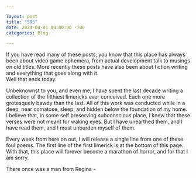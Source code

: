 ```yaml
---

layout: post  
title: "595"  
date: 2024-04-01 00:00:00 -700  
categories: Blog

---
```


If you have read many of these posts, you know that this place has always been about video game ephemera, from actual development talk to musings on old titles. More recently these posts have also been about fiction writing and everything that goes along with it.  
Well that ends today.

  
Unbeknownst to you, and even me, I have spent the last decade writing a collection of the filthiest limericks ever conceived. Each one more grotesquely bawdy than the last. All of this work was conducted while in a deep, near comatose, sleep, and hidden below the foundation of my home.  
I believe that, in some self preserving subconscious place, I knew that these verses were not meant for waking eyes. But I have unearthed them, and I have read them, and I must unburden myself of them.

  
Every week from here on out, I will release a single line from one of these foul poems. The first line of the first limerick is at the bottom of this page. With that, this place will forever become a marathon of horror, and for that I am sorry.  
  
  
There once was a man from Regina -   
​